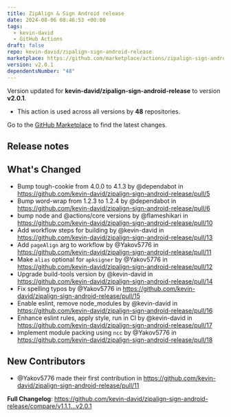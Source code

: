 ```yaml
---
title: ZipAlign & Sign Android release
date: 2024-08-06 08:46:53 +00:00
tags:
  - kevin-david
  - GitHub Actions
draft: false
repo: kevin-david/zipalign-sign-android-release
marketplace: https://github.com/marketplace/actions/zipalign-sign-android-release
version: v2.0.1
dependentsNumber: "48"
---
```



Version updated for **kevin-david/zipalign-sign-android-release** to version **v2.0.1**.
- This action is used across all versions by **48** repositories.

Go to the [GitHub Marketplace](https://github.com/marketplace/actions/zipalign-sign-android-release) to find the latest changes.

## Release notes

## What's Changed
* Bump tough-cookie from 4.0.0 to 4.1.3 by @dependabot in https://github.com/kevin-david/zipalign-sign-android-release/pull/5
* Bump word-wrap from 1.2.3 to 1.2.4 by @dependabot in https://github.com/kevin-david/zipalign-sign-android-release/pull/6
* bump node and @actions/core versions by @flameshikari in https://github.com/kevin-david/zipalign-sign-android-release/pull/10
* Add workflow steps for building by @kevin-david in https://github.com/kevin-david/zipalign-sign-android-release/pull/13
* Add `pageAlign` arg to workflow by @Yakov5776 in https://github.com/kevin-david/zipalign-sign-android-release/pull/11
* Make `alias` optional for `apksigner` by @Yakov5776 in https://github.com/kevin-david/zipalign-sign-android-release/pull/12
* Upgrade build-tools version by @kevin-david in https://github.com/kevin-david/zipalign-sign-android-release/pull/14
* Fix spelling typos by @Yakov5776 in https://github.com/kevin-david/zipalign-sign-android-release/pull/15
* Enable eslint, remove node_modules by @kevin-david in https://github.com/kevin-david/zipalign-sign-android-release/pull/16
* Enhance eslint rules, apply style, run in CI by @kevin-david in https://github.com/kevin-david/zipalign-sign-android-release/pull/17
* Implement module packing using `ncc`  by @Yakov5776 in https://github.com/kevin-david/zipalign-sign-android-release/pull/18


## New Contributors
* @Yakov5776 made their first contribution in https://github.com/kevin-david/zipalign-sign-android-release/pull/11

**Full Changelog**: https://github.com/kevin-david/zipalign-sign-android-release/compare/v1.1.1...v2.0.1

